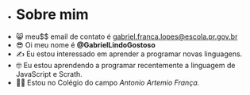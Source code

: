 - # Sobre mim 
- &#128568; meu$$ email de contato é gabriel.franca.lopes@escola.pr.gov.br
-  &#128526; Oi meu nome é **@GabrielLindoGostoso**
- &#9997; Eu estou interessado em aprender a programar novas linguagens.
- &#129299; Eu estou aprendendo a programar recentemente a linguagem de JavaScript e Scrath.
- &#128587;&#8205;&#9794;&#65039; Estou no Colégio do campo *Antonio Artemio França.*
